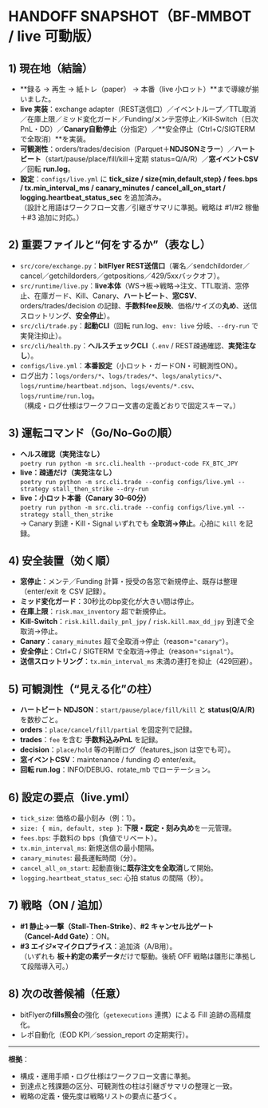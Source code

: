 # HANDOFF SNAPSHOT（BF‑MMBOT / live 可動版）

## 1) 現在地（結論）
- **録る → 再生 → 紙トレ（paper） → 本番（live 小ロット）**まで導線が揃いました。  
- **live 実装**：exchange adapter（REST送信口）／イベントループ／TTL取消／在庫上限／ミッド変化ガード／Funding/メンテ窓停止／Kill‑Switch（日次PnL・DD）／**Canary自動停止**（分指定）／**安全停止（Ctrl+C/SIGTERMで全取消）**を実装。  
- **可観測性**：orders/trades/decision（Parquet＋**NDJSONミラー**）／**ハートビート**（start/pause/place/fill/kill＋定期 status=Q/A/R）／**窓イベントCSV**／回転 **run.log**。  
- **設定**：`configs/live.yml` に **tick_size / size{min,default,step} / fees.bps / tx.min_interval_ms / canary_minutes / cancel_all_on_start / logging.heartbeat_status_sec** を追加済み。  
（設計と用語はワークフロー文書／引継ぎサマリに準拠。戦略は #1/#2 稼働＋#3 追加に対応。） <!-- 参照: WORKFLOW_CFD / 引継ぎまとめ / 戦略リスト -->
  
## 2) 重要ファイルと“何をするか”（表なし）
- `src/core/exchange.py`：**bitFlyer REST送信口**（署名／sendchildorder／cancel／getchildorders／getpositions／429/5xxバックオフ）。  
- `src/runtime/live.py`：**live本体**（WS→板→戦略→注文、TTL取消、窓停止、在庫ガード、Kill、Canary、**ハートビート**、**窓CSV**、orders/trades/decision の記録、**手数料fee反映**、価格/サイズの**丸め**、送信スロットリング、**安全停止**）。  
- `src/cli/trade.py`：**起動CLI**（回転 run.log、`env: live` 分岐、`--dry-run` で実発注抑止）。  
- `src/cli/health.py`：**ヘルスチェックCLI**（`.env` / REST疎通確認、**実発注なし**）。  
- `configs/live.yml`：**本番設定**（小ロット・ガードON・可観測性ON）。  
- ログ出力：`logs/orders/*`、`logs/trades/*`、`logs/analytics/*`、`logs/runtime/heartbeat.ndjson`、`logs/events/*.csv`、`logs/runtime/run.log`。  
（構成・ログ仕様はワークフロー文書の定義どおりで固定スキーマ。）  

## 3) 運転コマンド（Go/No‑Goの順）
- **ヘルス確認（実発注なし）**  
  `poetry run python -m src.cli.health --product-code FX_BTC_JPY`
- **live：疎通だけ（実発注なし）**  
  `poetry run python -m src.cli.trade --config configs/live.yml --strategy stall_then_strike --dry-run`
- **live：小ロット本番（Canary 30–60分）**  
  `poetry run python -m src.cli.trade --config configs/live.yml --strategy stall_then_strike`  
  → Canary 到達・Kill・Signal いずれでも **全取消→停止**。心拍に `kill` を記録。

## 4) 安全装置（効く順）
- **窓停止**：メンテ／Funding 計算・授受の各窓で新規停止、既存は整理（enter/exit を CSV 記録）。  
- **ミッド変化ガード**：30秒比のbp変化が大きい間は停止。  
- **在庫上限**：`risk.max_inventory` 超で新規停止。  
- **Kill‑Switch**：`risk.kill.daily_pnl_jpy` / `risk.kill.max_dd_jpy` 到達で全取消→停止。  
- **Canary**：`canary_minutes` 超で全取消→停止（reason=`"canary"`）。  
- **安全停止**：Ctrl+C / SIGTERM で全取消→停止（reason=`"signal"`）。  
- **送信スロットリング**：`tx.min_interval_ms` 未満の連打を抑止（429回避）。  

## 5) 可観測性（“見える化”の柱）
- **ハートビート NDJSON**：`start/pause/place/fill/kill` と **status(Q/A/R)** を数秒ごと。  
- **orders**：`place/cancel/fill/partial` を固定列で記録。  
- **trades**：`fee` を含む **手数料込みPnL** を記録。  
- **decision**：`place/hold` 等の判断ログ（features_json は空でも可）。  
- **窓イベントCSV**：maintenance / funding の enter/exit。  
- **回転 run.log**：INFO/DEBUG、rotate_mb でローテーション。  

## 6) 設定の要点（live.yml）
- `tick_size`: 価格の最小刻み（例：1）。  
- `size: { min, default, step }`: **下限・既定・刻み丸め**を一元管理。  
- `fees.bps`: 手数料の bps（負値でリベート）。  
- `tx.min_interval_ms`: 新規送信の最小間隔。  
- `canary_minutes`: 最長運転時間（分）。  
- `cancel_all_on_start`: 起動直後に**既存注文を全取消**して開始。  
- `logging.heartbeat_status_sec`: 心拍 status の間隔（秒）。  

## 7) 戦略（ON / 追加）
- **#1 静止→一撃（Stall‑Then‑Strike）**、**#2 キャンセル比ゲート（Cancel‑Add Gate）**：ON。  
- **#3 エイジ×マイクロプライス**：追加済（A/B用）。  
（いずれも **板＋約定の素データ**だけで駆動。後続 OFF 戦略は雛形に準拠して段階導入可。）  

## 8) 次の改善候補（任意）
- bitFlyerの**fills照会**の強化（`getexecutions` 連携）による Fill 追跡の高精度化。  
- レポ自動化（EOD KPI／session_report の定期実行）。  

---

**根拠**：  
- 構成・運用手順・ログ仕様はワークフロー文書に準拠。  
- 到達点と残課題の区分、可観測性の柱は引継ぎサマリの整理と一致。  
- 戦略の定義・優先度は戦略リストの要点に基づく。  
